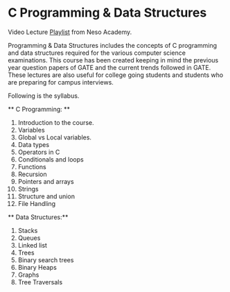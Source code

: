 <h1>C Programming & Data Structures </h1>

Video Lecture [Playlist](https://youtube.com/playlist?list=PLBlnK6fEyqRhX6r2uhhlubuF5QextdCSM&si=kR9xMoRxZXHNmGL-) from Neso Academy.

Programming & Data Structures includes the concepts of C programming and data structures required for the various computer science examinations. 
This course has been created keeping in mind the previous year question papers of GATE and the current trends followed in GATE. 
These lectures are also useful for college going students and students who are preparing for campus interviews. 

Following is the syllabus.

** C Programming: **
1) Introduction to the course.
2) Variables 
3) Global vs Local variables. 
4) Data types  
5) Operators in C  
6) Conditionals and loops 
7) Functions 
8) Recursion  
9) Pointers and arrays 
10) Strings
11) Structure and union 
12) File Handling

** Data Structures:**
1) Stacks  
2) Queues  
3) Linked list 
4) Trees  
5) Binary search trees  
6) Binary Heaps  
7) Graphs  
8) Tree Traversals  
